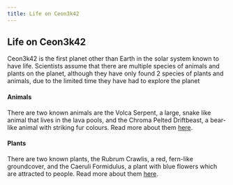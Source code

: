 ```yaml
---
title: Life on Ceon3k42
---
```


## Life on Ceon3k42
Ceon3k42 is the first planet other than Earth in the solar system known to have life. Scientists assume that there are multiple species of animals and plants on the planet, although they have only found 2 species of plants and animals, due to the limited time they have had to explore the planet

#### Animals
There are two known animals are the Volca Serpent, a large, snake like animal that lives in the lava pools, and the Chroma Pelted Driftbeast, a bear-like animal with striking fur colours. Read more about them [here](https://ceon3k42.github.io/life/animals.html).

#### Plants
There are two known plants, the Rubrum Crawlis, a red, fern-like groundcover, and the Caeruli Formidulus, a plant with blue flowers which are attracted to people. Read more about them [here](https://ceon3k42.github.io/life/plants.html).